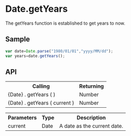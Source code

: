 <H1>Date.getYears</H1>

The getYears function is established to get years to now.

<h2>Sample</h2>

```javascript
var date=Date.parse("1980/01/01","yyyy/MM/dd");
var years=date.getYears();
```

<h2>API</h2>

<table>
<tr><th>Calling</th><th>Returning</th></tr>
<tr><td>{Date} . getYears ( )</td><td>Number</td></tr>
<tr><td>{Date} . getYears ( current )</td><td>Number</td></tr>
</table>

<table>
<tr><th>Parameters</th><th>Type</th><th>Description</th></tr>
<tr><td>current</td><td>Date</td><td>A date as the current date.</td></tr>
</table>

